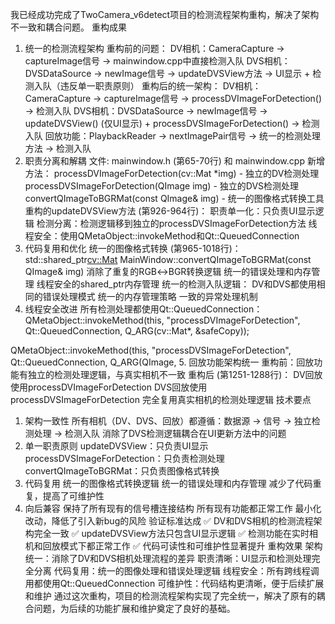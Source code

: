我已经成功完成了TwoCamera_v6detect项目的检测流程架构重构，解决了架构不一致和耦合问题。
重构成果
1. 统一的检测流程架构
重构前的问题：
DV相机：CameraCapture → captureImage信号 → mainwindow.cpp中直接检测入队
DVS相机：DVSDataSource → newImage信号 → updateDVSView方法 → UI显示 + 检测入队（违反单一职责原则）
重构后的统一架构：
DV相机：CameraCapture → captureImage信号 → processDVImageForDetection() → 检测入队
DVS相机：DVSDataSource → newImage信号 → updateDVSView() (仅UI显示) + processDVSImageForDetection() → 检测入队
回放功能：PlaybackReader → nextImagePair信号 → 统一的检测处理方法 → 检测入队
2. 职责分离和解耦
文件: mainwindow.h (第65-70行) 和 mainwindow.cpp
新增方法：
processDVImageForDetection(cv::Mat *img) - 独立的DV检测处理
processDVSImageForDetection(QImage img) - 独立的DVS检测处理
convertQImageToBGRMat(const QImage& img) - 统一的图像格式转换工具
重构的updateDVSView方法 (第926-964行)：
职责单一化：只负责UI显示逻辑
检测分离：检测逻辑移到独立的processDVSImageForDetection方法
线程安全：使用QMetaObject::invokeMethod和Qt::QueuedConnection
3. 代码复用和优化
统一的图像格式转换 (第965-1018行)：
std::shared_ptr<cv::Mat> MainWindow::convertQImageToBGRMat(const QImage& img)
消除了重复的RGB↔BGR转换逻辑
统一的错误处理和内存管理
线程安全的shared_ptr内存管理
统一的检测入队逻辑：
DV和DVS都使用相同的错误处理模式
统一的内存管理策略
一致的异常处理机制
4. 线程安全改进
所有检测处理都使用Qt::QueuedConnection：
QMetaObject::invokeMethod(this, "processDVImageForDetection", 
                         Qt::QueuedConnection, Q_ARG(cv::Mat*, &safeCopy));

QMetaObject::invokeMethod(this, "processDVSImageForDetection", 
                         Qt::QueuedConnection, Q_ARG(QImage, 
5. 回放功能架构统一
重构前：回放功能有独立的检测处理逻辑，与真实相机不一致
重构后 (第1251-1288行)：
DV回放使用processDVImageForDetection
DVS回放使用processDVSImageForDetection
完全复用真实相机的检测处理逻辑
技术要点
1. 架构一致性
所有相机（DV、DVS、回放）都遵循：数据源 → 信号 → 独立检测处理 → 检测入队
消除了DVS检测逻辑耦合在UI更新方法中的问题
2. 单一职责原则
updateDVSView：只负责UI显示
processDVSImageForDetection：只负责检测处理
convertQImageToBGRMat：只负责图像格式转换
3. 代码复用
统一的图像格式转换逻辑
统一的错误处理和内存管理
减少了代码重复，提高了可维护性
4. 向后兼容
保持了所有现有的信号槽连接结构
所有现有功能都正常工作
最小化改动，降低了引入新bug的风险
验证标准达成
✅ DV和DVS相机的检测流程架构完全一致
✅ updateDVSView方法只包含UI显示逻辑
✅ 检测功能在实时相机和回放模式下都正常工作
✅ 代码可读性和可维护性显著提升
重构效果
架构统一：消除了DV和DVS相机处理流程的差异
职责清晰：UI显示和检测处理完全分离
代码复用：统一的图像处理和错误处理逻辑
线程安全：所有跨线程调用都使用Qt::QueuedConnection
可维护性：代码结构更清晰，便于后续扩展和维护
通过这次重构，项目的检测流程架构实现了完全统一，解决了原有的耦合问题，为后续的功能扩展和维护奠定了良好的基础。
